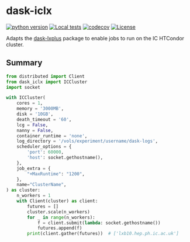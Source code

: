 # dask-iclx

[![python version](https://img.shields.io/badge/python-3.8+-blue.svg)](https://www.python.org/downloads/) [![Local tests](https://img.shields.io/endpoint?url=https%3A%2F%2Fwww.hep.ph.ic.ac.uk%2F~tr1123%2Fdask-iclx%2Flatest.json)](https://www.hep.ph.ic.ac.uk/~tr1123/dask-iclx/latest.html) [![codecov](https://codecov.io/github/runtingt/dask-iclx/branch/main/graph/badge.svg?token=ZWGLEIVTNG)](https://codecov.io/github/runtingt/dask-iclx) [![License](https://img.shields.io/badge/License-Apache_2.0-yellow.svg)](https://opensource.org/licenses/Apache-2.0)

Adapts the [dask-lxplus](https://github.com/cernops/dask-lxplus/) package to enable jobs to run on the IC HTCondor cluster.

## Summary

```python
from distributed import Client
from dask_iclx import ICCluster
import socket

with ICCluster(
    cores = 1,
    memory = '3000MB',
    disk = '10GB',
    death_timeout = '60',
    lcg = False,
    nanny = False,
    container_runtime = 'none',
    log_directory = '/vols/experiment/username/dask-logs',
    scheduler_options = {
        'port': 60000,
        'host': socket.gethostname(),
    },
    job_extra = {
        "+MaxRuntime": "1200",
    },
    name="ClusterName",
) as cluster:
    n_workers = 1
    with Client(cluster) as client:
        futures = []
        cluster.scale(n_workers)
        for _ in range(n_workers):
            f = client.submit(lambda: socket.gethostname())
            futures.append(f)
        print(client.gather(futures))  # ['lxb10.hep.ph.ic.ac.uk']
```

<!-- ## CERN extras

There are a few changes in the wrapper to address some of the particular features of the CERN
HTCondor cluster, but there are also a few changes to detail here. -->

<!-- ### Options

`lcg`: If set to `True` this will validate and use the LCG python environment per the managed [LCG](https://lcgdocs.web.cern.ch/lcgdocs/lcgreleases/introduction/)
releases. It will send the environment of the submitting scheduler to the batch worker node. DASK
normally requires that both the scheduler and the worker is the same python versions and libraries.
At CERN this would mean that you should, assuming say the default of `EL9` worker nodes, that
the scheduler is run on something like`lxplus.cern.ch`also running EL9`.
An example use would be to do the following before running dask:
```bash
$ . /cvmfs/sft.cern.ch/lcg/views/LCG_107/x86_64-el9-gcc14-opt/setup.sh
```

`container_runtime`: Can be set to `"singularity"` or `docker` or `"none"`. If a runtime is needed
for the worker, this selects which will be used for the `HTCondor` job the worker runs. In principle
it should not be necessary when using `lcg` and should therefore be set to `"none"`. Default though
is `"singularity"`.

`worker_image`: The image that will be used if `container_runtime` is defined to use one. The default
is defined in `jobqueue-cern.yaml`.

`batch_name`: Optionally set a string that will identify the jobs in `HTCondor`. The default is
`"dask-worker"` -->
